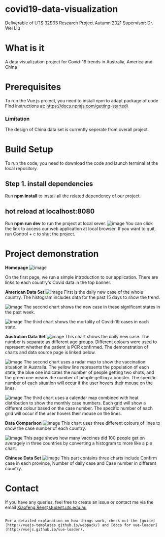 # covid19-data-visualization
Deliverable of UTS 32933 Research Project Autumn 2021
Supervisor: Dr. Wei Liu

# What is it
A data visualization project for Covid-19 trends in Australia, America and China

# Prerequisites
To run the Vue.js project, you need to install npm to adapt package of code
Find instructions at: https://docs.npmjs.com/getting-started\

### Limitation
The design of China data set is currently seperate from overall project.


# Build Setup

To run the code, you need to download the code and launch terminal at the local repository.

## Step 1. install dependencies
Run **npm install** to install all the related dependency of our project.

## hot reload at localhost:8080
Run **npm run dev** to run the project at local sever.
![image](https://user-images.githubusercontent.com/103825912/168484038-f14ddcbc-0112-455e-9e64-2b20dd650e12.png)
You can click the link to access our web application at local browser.
If you want to quit, run Control + c to shut the project.

# Project demonstration
**Homepage**
 ![image](https://user-images.githubusercontent.com/103825912/168484218-e066ab48-2ab7-4449-851f-0e2326597578.png)

On the first page, we run a simple introduction to our application. There are links to each country's Covid data in the top banner.

**American Data Set**
 ![image](https://user-images.githubusercontent.com/103825912/168484222-37c88947-16f7-42f5-b60f-221cc037b69b.png)
First is the daily new case of the whole country. The histogram includes data for the past 15 days to show the trend.

![image](https://user-images.githubusercontent.com/103825912/168484234-8991236a-647b-49f3-acc8-0eac9bf5eb89.png)
The second chart shows the new case in these significant states in the past week.

![image](https://user-images.githubusercontent.com/103825912/168484240-60714ac1-d80a-48b0-bfc0-321153df72c4.png)
The third chart shows the mortality of Covid-19 cases in each state.

**Australian Data Set**
![image](https://user-images.githubusercontent.com/103825912/168484248-6b556d55-f7fe-401d-b408-ac3e2507234b.png) 
This chart shows the daily new case. The number is separate as different age groups. Different colours were used to represent whether the patient is PCR confirmed. The demonstration of charts and data source page is linked below.

![image](https://user-images.githubusercontent.com/103825912/168484258-ad747c85-f6e6-41a8-8dcc-d40f08b850cb.png)
The second chart uses a radar map to show the vaccination situation in Australia. The yellow line represents the population of each state, the blue one indicates the number of people getting two shots, and the green one means the number of people getting a booster. The specific number of each situation will occur if the user hovers their mouse on the lines.

![image](https://user-images.githubusercontent.com/103825912/168484264-0609a672-2136-4492-a0e8-351a813e5bbe.png)
The third chart uses a calendar map combined with heat distribution to show the monthly case numbers. Each grid will show a different colour based on the case number. The specific number of each grid will occur if the user hovers their mouse on the lines.

**Data Comparison**
![image](https://user-images.githubusercontent.com/103825912/168484270-15af992e-f4f4-43e4-83f9-1b8f6f2b0550.png) 
This chart uses three different colours of lines to show the case number of each country.

![image](https://user-images.githubusercontent.com/103825912/168484280-14968c80-f750-4106-ac61-16ee99f41a71.png)
This page shows how many vaccines did 100 people get on averagely in three countries by converting a histogram to more like a pie chart.


**Chinese Data Set**
![image](https://user-images.githubusercontent.com/103825912/168484319-028aa978-b98f-48e0-9ca7-29219ba6783c.png)
This part contains three charts include Confirm case in each province, Number of daily case and Case number in different country.

# Contact
If you have any queries, feel free to create an issue or contact me via the email Xiaofeng.Ren@student.uts.edu.au
```

For a detailed explanation on how things work, check out the [guide](http://vuejs-templates.github.io/webpack/) and [docs for vue-loader](http://vuejs.github.io/vue-loader).
